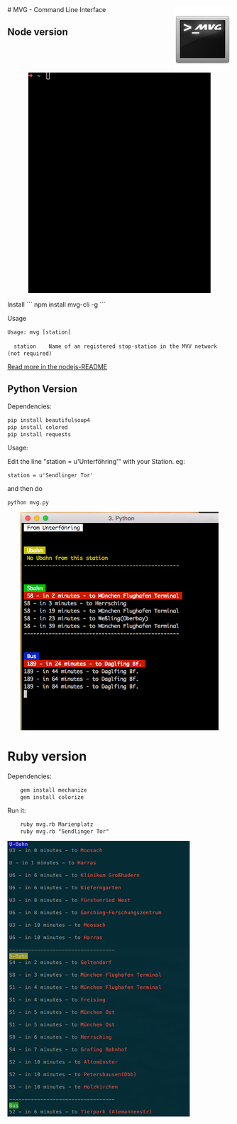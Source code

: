 <img src="resources/readme.logo.png" align="right" />
# MVG - Command Line Interface

## Node version
<p align="center">
  <img src="resources/node-preview.gif"/>
</p>
Install
```
npm install mvg-cli -g
```

Usage
```
Usage: mvg [station]

  station    Name of an registered stop-station in the MVV network (not required)
```
[Read more in the nodejs-README](nodejs/README.md)


## Python Version

Dependencies:

    pip install beautifulsoup4
    pip install colored
    pip install requests

Usage:

Edit the line "station = u'Unterföhring'" with your Station.
eg:

    station = u'Sendlinger Tor'

and then do

    python mvg.py


<p align="center">
<img src="resources/mvpy.png" />
</p>


# Ruby version
Dependencies:
```
    gem install mechanize
    gem install colorize
```

Run it:
```
    ruby mvg.rb Marienplatz
    ruby mvg.rb "Sendlinger Tor"
```

<img src="resources/mvprb.png" align="center"/>


